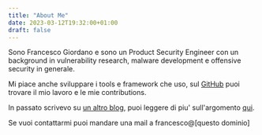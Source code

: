 ```yaml
---
title: "About Me"
date: 2023-03-12T19:32:00+01:00
draft: false
---
```


Sono Francesco Giordano e sono un Product Security Engineer con un background in vulnerability research, malware development e offensive security in generale.

Mi piace anche sviluppare i tools e framework che uso, sul [GitHub](https://github.com/himazawa) puoi trovare il mio lavoro e le mie contributions.

In passato scrivevo su [un altro blog](https://bsod.dev), puoi leggere di piu' sull'argomento [qui](/posts/it/long-time-no-see).

Se vuoi contattarmi puoi mandare una mail a francesco@[questo dominio]